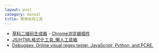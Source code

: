 ```yaml
---
layout: post
category: manual
title: 常用在线工具
---
```


- [草料二维码生成器](http://cli.im/) - [Chrome浏览器插件](http://cli.im/news/6527)
- [JS/HTML格式化工具_懒人工具箱](http://tool.lanrentuku.com/jsformat/)
- [Debuggex: Online visual regex tester. JavaScript, Python, and PCRE.](https://www.debuggex.com/)
